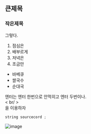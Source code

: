 ## 큰제목 
### 작은제목
그렇다.
1. 점심은
2. 배부르게
3. 저녁은
4. 조금만

* 바베큐
* 쌀국수
* 순대국



엔터는 엔터 한번으로 안먹히고 엔터 두번이나.  <br/>
< br/ > <br/>
을 이용하자
```cpp
string sourcecord ;
```


![image](https://github.com/miryo9yd/abc1234/assets/14818531/04d94b72-3b92-404f-9d61-c0598969851f)
